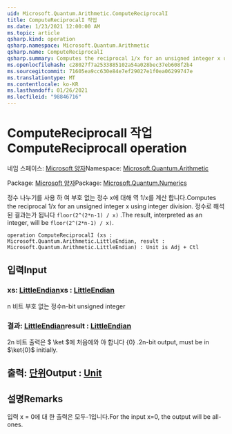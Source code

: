 ```yaml
---
uid: Microsoft.Quantum.Arithmetic.ComputeReciprocalI
title: ComputeReciprocalI 작업
ms.date: 1/23/2021 12:00:00 AM
ms.topic: article
qsharp.kind: operation
qsharp.namespace: Microsoft.Quantum.Arithmetic
qsharp.name: ComputeReciprocalI
qsharp.summary: Computes the reciprocal 1/x for an unsigned integer x using integer division. The result, interpreted as an integer, will be `floor(2^(2*n-1) / x)`.
ms.openlocfilehash: c28027f7a2533885102a54a028bec37eb608f2b4
ms.sourcegitcommit: 71605ea9cc630e84e7ef29027e1f0ea06299747e
ms.translationtype: MT
ms.contentlocale: ko-KR
ms.lasthandoff: 01/26/2021
ms.locfileid: "98846716"
---
```

# <a name="computereciprocali-operation"></a><span data-ttu-id="853b3-102">ComputeReciprocalI 작업</span><span class="sxs-lookup"><span data-stu-id="853b3-102">ComputeReciprocalI operation</span></span>

<span data-ttu-id="853b3-103">네임 스페이스: [Microsoft 양자](xref:Microsoft.Quantum.Arithmetic)</span><span class="sxs-lookup"><span data-stu-id="853b3-103">Namespace: [Microsoft.Quantum.Arithmetic](xref:Microsoft.Quantum.Arithmetic)</span></span>

<span data-ttu-id="853b3-104">Package: [Microsoft 양자](https://nuget.org/packages/Microsoft.Quantum.Numerics)</span><span class="sxs-lookup"><span data-stu-id="853b3-104">Package: [Microsoft.Quantum.Numerics](https://nuget.org/packages/Microsoft.Quantum.Numerics)</span></span>


<span data-ttu-id="853b3-105">정수 나누기를 사용 하 여 부호 없는 정수 x에 대해 역 1/x를 계산 합니다.</span><span class="sxs-lookup"><span data-stu-id="853b3-105">Computes the reciprocal 1/x for an unsigned integer x using integer division.</span></span> <span data-ttu-id="853b3-106">정수로 해석 된 결과는가 됩니다 `floor(2^(2*n-1) / x)` .</span><span class="sxs-lookup"><span data-stu-id="853b3-106">The result, interpreted as an integer, will be `floor(2^(2*n-1) / x)`.</span></span>

```qsharp
operation ComputeReciprocalI (xs : Microsoft.Quantum.Arithmetic.LittleEndian, result : Microsoft.Quantum.Arithmetic.LittleEndian) : Unit is Adj + Ctl
```


## <a name="input"></a><span data-ttu-id="853b3-107">입력</span><span class="sxs-lookup"><span data-stu-id="853b3-107">Input</span></span>

### <a name="xs--littleendian"></a><span data-ttu-id="853b3-108">xs: [LittleEndian](xref:Microsoft.Quantum.Arithmetic.LittleEndian)</span><span class="sxs-lookup"><span data-stu-id="853b3-108">xs : [LittleEndian](xref:Microsoft.Quantum.Arithmetic.LittleEndian)</span></span>

<span data-ttu-id="853b3-109">n 비트 부호 없는 정수</span><span class="sxs-lookup"><span data-stu-id="853b3-109">n-bit unsigned integer</span></span>


### <a name="result--littleendian"></a><span data-ttu-id="853b3-110">결과: [LittleEndian](xref:Microsoft.Quantum.Arithmetic.LittleEndian)</span><span class="sxs-lookup"><span data-stu-id="853b3-110">result : [LittleEndian](xref:Microsoft.Quantum.Arithmetic.LittleEndian)</span></span>

<span data-ttu-id="853b3-111">2n 비트 출력은 $ \ket $에 처음에와 야 합니다 {0} .</span><span class="sxs-lookup"><span data-stu-id="853b3-111">2n-bit output, must be in $\ket{0}$ initially.</span></span>



## <a name="output--unit"></a><span data-ttu-id="853b3-112">출력: [단위](xref:microsoft.quantum.lang-ref.unit)</span><span class="sxs-lookup"><span data-stu-id="853b3-112">Output : [Unit](xref:microsoft.quantum.lang-ref.unit)</span></span>



## <a name="remarks"></a><span data-ttu-id="853b3-113">설명</span><span class="sxs-lookup"><span data-stu-id="853b3-113">Remarks</span></span>

<span data-ttu-id="853b3-114">입력 x = 0에 대 한 출력은 모두-1입니다.</span><span class="sxs-lookup"><span data-stu-id="853b3-114">For the input x=0, the output will be all-ones.</span></span>